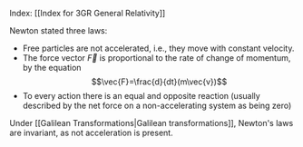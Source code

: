 Index: [[Index for 3GR General Relativity]]

Newton stated three laws:

* Free particles are not accelerated, i.e., they move with constant velocity.
* The force vector $\vec{F}$ is proportional to the rate of change of momentum, by the equation $$\vec{F}=\frac{d}{dt}(m\vec{v})$$
* To every action there is an equal and opposite reaction (usually described by the net force on a non-accelerating system as being zero)

Under [[Galilean Transformations|Galilean transformations]], Newton's laws are invariant, as not acceleration is present.